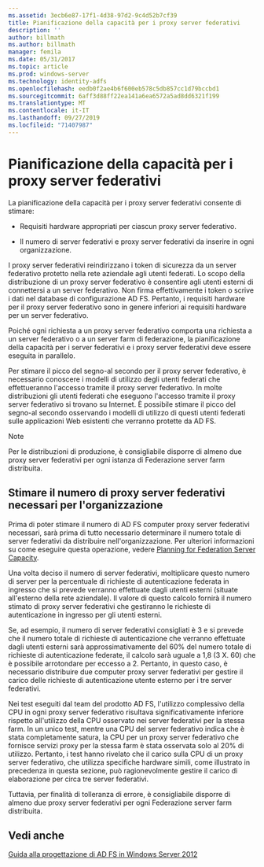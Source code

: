 ```yaml
---
ms.assetid: 3ecb6e87-17f1-4d38-97d2-9c4d52b7cf39
title: Pianificazione della capacità per i proxy server federativi
description: ''
author: billmath
ms.author: billmath
manager: femila
ms.date: 05/31/2017
ms.topic: article
ms.prod: windows-server
ms.technology: identity-adfs
ms.openlocfilehash: eedb0f2ae4b6f600eb578c5db857cc1d79bccbd1
ms.sourcegitcommit: 6aff3d88ff22ea141a6ea6572a5ad8dd6321f199
ms.translationtype: MT
ms.contentlocale: it-IT
ms.lasthandoff: 09/27/2019
ms.locfileid: "71407987"
---
```

# <a name="planning-for-federation-server-proxy-capacity"></a>Pianificazione della capacità per i proxy server federativi

La pianificazione della capacità per i proxy server federativi consente di stimare:  
  
-   Requisiti hardware appropriati per ciascun proxy server federativo.  
  
-   Il numero di server federativi e proxy server federativi da inserire in ogni organizzazione.  
  
I proxy server federativi reindirizzano i token di sicurezza da un server federativo protetto nella rete aziendale agli utenti federati. Lo scopo della distribuzione di un proxy server federativo è consentire agli utenti esterni di connettersi a un server federativo. Non firma effettivamente i token o scrive i dati nel database di configurazione AD FS. Pertanto, i requisiti hardware per il proxy server federativo sono in genere inferiori ai requisiti hardware per un server federativo.  
  
Poiché ogni richiesta a un proxy server federativo comporta una richiesta a un server federativo o a un server farm di federazione, la pianificazione della capacità per i server federativi e i proxy server federativi deve essere eseguita in parallelo.  
  
Per stimare il picco del segno\-al secondo per il proxy server federativo, è necessario conoscere i modelli di utilizzo degli utenti federati che effettueranno l'accesso tramite il proxy server federativo. In molte distribuzioni gli utenti federati che eseguono l'accesso tramite il proxy server federativo si trovano su Internet. È possibile stimare il picco del segno\-al secondo osservando i modelli di utilizzo di questi utenti federati sulle applicazioni Web esistenti che verranno protette da AD FS.  
  
> [!NOTE]  
> Per le distribuzioni di produzione, è consigliabile disporre di almeno due proxy server federativi per ogni istanza di Federazione server farm distribuita.  
  
## <a name="estimate-the-number-of-federation-server-proxies-required-for-your-organization"></a>Stimare il numero di proxy server federativi necessari per l'organizzazione  
Prima di poter stimare il numero di AD FS computer proxy server federativi necessari, sarà prima di tutto necessario determinare il numero totale di server federativi da distribuire nell'organizzazione. Per ulteriori informazioni su come eseguire questa operazione, vedere [Planning for Federation Server Capacity](Planning-for-Federation-Server-Capacity.md).  
  
Una volta deciso il numero di server federativi, moltiplicare questo numero di server per la percentuale di richieste di autenticazione federata in ingresso che si prevede verranno effettuate dagli utenti esterni \(situate all'esterno della rete aziendale\). Il valore di questo calcolo fornirà il numero stimato di proxy server federativi che gestiranno le richieste di autenticazione in ingresso per gli utenti esterni.  
  
Se, ad esempio, il numero di server federativi consigliati è 3 e si prevede che il numero totale di richieste di autenticazione che verranno effettuate dagli utenti esterni sarà approssimativamente del 60% del numero totale di richieste di autenticazione federate, il calcolo sarà uguale a 1,8 \(3 X. 60\) che è possibile arrotondare per eccesso a 2.  Pertanto, in questo caso, è necessario distribuire due computer proxy server federativi per gestire il carico delle richieste di autenticazione utente esterno per i tre server federativi.  
  
Nei test eseguiti dal team del prodotto AD FS, l'utilizzo complessivo della CPU in ogni proxy server federativo risultava significativamente inferiore rispetto all'utilizzo della CPU osservato nei server federativi per la stessa farm.  In un unico test, mentre una CPU del server federativo indica che è stata completamente satura, la CPU per un proxy server federativo che fornisce servizi proxy per la stessa farm è stata osservata solo al 20% di utilizzo. Pertanto, i test hanno rivelato che il carico sulla CPU di un proxy server federativo, che utilizza specifiche hardware simili, come illustrato in precedenza in questa sezione, può ragionevolmente gestire il carico di elaborazione per circa tre server federativi.  
  
Tuttavia, per finalità di tolleranza di errore, è consigliabile disporre di almeno due proxy server federativi per ogni Federazione server farm distribuita.  
  
## <a name="see-also"></a>Vedi anche
[Guida alla progettazione di AD FS in Windows Server 2012](AD-FS-Design-Guide-in-Windows-Server-2012.md)
